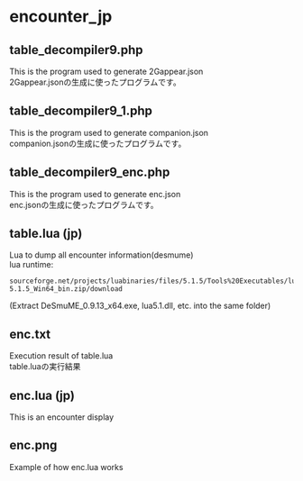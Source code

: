 # encounter_jp

## table_decompiler9.php
This is the program used to generate 2Gappear.json  
2Gappear.jsonの生成に使ったプログラムです。  

## table_decompiler9_1.php
This is the program used to generate companion.json  
companion.jsonの生成に使ったプログラムです。  

## table_decompiler9_enc.php
This is the program used to generate enc.json  
enc.jsonの生成に使ったプログラムです。  

## table.lua (jp)
Lua to dump all encounter information(desmume)  
lua runtime:    
```
sourceforge.net/projects/luabinaries/files/5.1.5/Tools%20Executables/lua-5.1.5_Win64_bin.zip/download  
```
(Extract DeSmuME_0.9.13_x64.exe, lua5.1.dll, etc. into the same folder)  

## enc.txt
Execution result of table.lua  
table.luaの実行結果  
  
## enc.lua (jp)
This is an encounter display

## enc.png
Example of how enc.lua works
